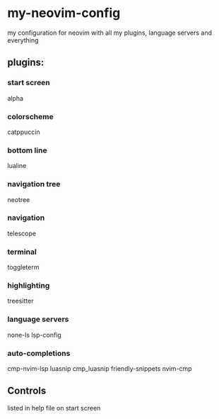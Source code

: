 # my-neovim-config
my configuration for neovim with all my plugins, language servers and everything


## plugins:

### start screen
alpha
### colorscheme
catppuccin
### bottom line
lualine
### navigation tree
neotree
### navigation
telescope
### terminal
toggleterm
### highlighting
treesitter
### language servers
none-ls
lsp-config
### auto-completions
cmp-nvim-lsp
luasnip
cmp_luasnip
friendly-snippets
nvim-cmp


## Controls
listed in help file on start screen
